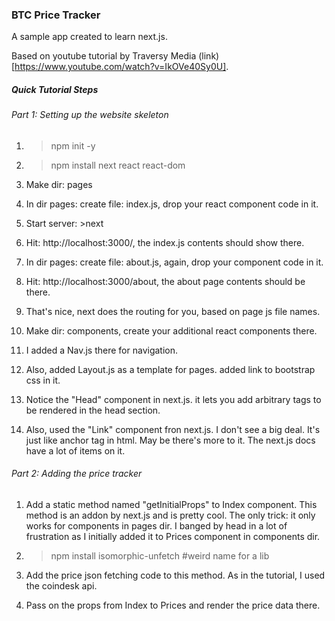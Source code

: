 ### BTC Price Tracker
A sample app created to learn next.js.

Based on youtube tutorial by Traversy Media (link)[https://www.youtube.com/watch?v=IkOVe40Sy0U].

##### Quick Tutorial Steps

###### Part 1: Setting up the website skeleton

1. >npm init -y

2. >npm install next react react-dom

3. Make dir: pages

4. In dir pages:
    create file: index.js, drop your react component code in it.
    
5. Start server: >next

6. Hit: http://localhost:3000/, the index.js contents should show there.

7. In dir pages:
    create file: about.js, again, drop your component code in it.

8. Hit: http://localhost:3000/about, the about page contents should be there.

9. That's nice, next does the routing for you, based on page js file names.

10. Make dir: components, create your additional react components there.

11. I added a Nav.js there for navigation.

12. Also, added Layout.js as a template for pages. added link to bootstrap css in it.

13. Notice the "Head" component in next.js. it lets you add arbitrary tags to be rendered in the head section.

14. Also, used the "Link" component fron next.js. I don't see a big deal. It's just like anchor tag in html. May be there's more to it. The next.js docs have a lot of items on it.

###### Part 2: Adding the price tracker

1. Add a static method named "getInitialProps" to Index component. This method is an addon by next.js and is pretty cool. The only trick: it only works for components in pages dir. I banged by head in a lot of frustration as I initially added it to Prices component in components dir.

2. >npm install isomorphic-unfetch #weird name for a lib

3. Add the price json fetching code to this method. As in the tutorial, I used the coindesk api.

4. Pass on the props from Index to Prices and render the price data there.

